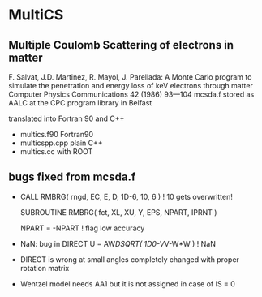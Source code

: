 
# MultiCS

## Multiple Coulomb Scattering of electrons in matter

F. Salvat, J.D. Martinez, R. Mayol, J. Parellada:
A Monte Carlo program to simulate the penetration and energy loss of keV
electrons through matter
Computer Physics Communications 42 (1986) 93—104
mcsda.f stored as AALC at the CPC program library in Belfast

translated into Fortran 90 and C++
- multics.f90  Fortran90
- multicspp.cpp  plain C++
- multics.cc with ROOT

## bugs fixed from mcsda.f

- CALL RMBRG( rngd, EC, E, D, 1D-6, 10, 6 ) ! 10 gets overwritten!

  SUBROUTINE RMBRG( fct, XL, XU, Y, EPS, NPART, IPRNT )      

  NPART = -NPART ! flag low accuracy

- NaN: bug in DIRECT
  U = AW*DSQRT( 1D0-V*V-W*W ) ! NaN

- DIRECT is wrong at small angles
  completely changed with proper rotation matrix

- Wentzel model needs AA1 but it is not assigned in case of IS = 0
